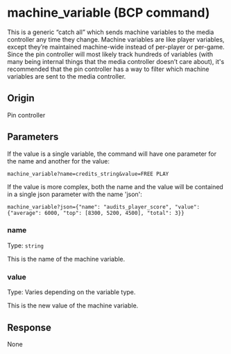 
# machine_variable (BCP command)
This is a generic “catch all” which sends machine variables to the media controller any time they change. Machine variables are like player variables, except they’re maintained machine-wide instead of per-player or per-game. Since the pin controller will most likely track hundreds of variables (with many being internal things that the media controller doesn’t care about), it's recommended that the pin controller has a way to filter which machine variables are sent to the media controller.

## Origin
Pin controller

## Parameters
If the value is a single variable, the command will have one parameter for the name and another for the value:
```
machine_variable?name=credits_string&value=FREE PLAY
```
If the value is more complex, both the name and the value will be contained in a single json parameter with the name 'json':
```
machine_variable?json={"name": "audits_player_score", "value": {"average": 6000, "top": [8300, 5200, 4500], "total": 3}}
```

### name
Type: `string`

This is the name of the machine variable.

### value
Type: Varies depending on the variable type.

This is the new value of the machine variable.

## Response
None
